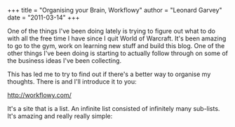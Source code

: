 +++
title = "Organising your Brain, Workflowy"
author = "Leonard Garvey"
date = "2011-03-14"
+++

One of the things I've been doing lately is trying to figure out what to do with all the free time I have since I quit World of Warcraft.
It's been amazing to go to the gym, work on learning new stuff and build this blog.
One of the other things I've been doing is starting to actually follow through on some of the business ideas I've been collecting.
<!-- more -->
This has led me to try to find out if there's a better way to organise my thoughts.
There is and I'll introduce it to you:

http://workflowy.com/

It's a site that is a list.
An infinite list consisted of infinitely many sub-lists.
It's amazing and really really simple:

<object width="480" height="390"><param name="movie" value="http://www.youtube.com/v/qPMVtkNrquU?fs=1&hl=en_US&rel=0"></param><param name="allowFullScreen" value="true"></param><param name="allowscriptaccess" value="always"></param><embed src="http://www.youtube.com/v/qPMVtkNrquU?fs=1&hl=en_US&rel=0" type="application/x-shockwave-flash" allowscriptaccess="always" allowfullscreen="true" width="480" height="390"></embed></object>
